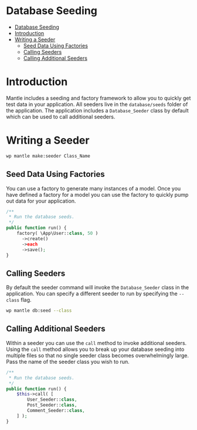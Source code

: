 Database Seeding
================

- [Database Seeding](#database-seeding)
- [Introduction](#introduction)
- [Writing a Seeder](#writing-a-seeder)
	- [Seed Data Using Factories](#seed-data-using-factories)
	- [Calling Seeders](#calling-seeders)
	- [Calling Additional Seeders](#calling-additional-seeders)

# Introduction
Mantle includes a seeding and factory framework to allow you to quickly get test
data in your application. All seeders live in the `database/seeds` folder of the
application. The application includes a `Database_Seeder` class by default which
can be used to call additional seeders.


# Writing a Seeder
```bash
wp mantle make:seeder Class_Name
```

## Seed Data Using Factories
You can use a factory to generate many instances of a model. Once you have
defined a factory for a model you can use the factory to quickly pump out data
for your application.

```php
/**
 * Run the database seeds.
 */
public function run() {
    factory( \App\User::class, 50 )
      ->create()
      ->each
      ->save();
}
```

## Calling Seeders
By default the seeder command will invoke the `Database_Seeder` class in the
application. You can specify a different seeder to run by specifying the
`--class` flag.

```bash
wp mantle db:seed --class
```

## Calling Additional Seeders
Within a seeder you can use the `call` method to invoke additional seeders.
Using the `call` method allows you to break up your database seeding into
multiple files so that no single seeder class becomes overwhelmingly large. Pass
the name of the seeder class you wish to run.

```php
/**
 * Run the database seeds.
 */
public function run() {
    $this->call( [
        User_Seeder::class,
        Post_Seeder::class,
        Comment_Seeder::class,
    ] );
}
```
